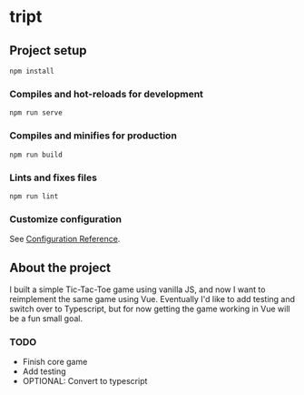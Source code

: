 # tript

## Project setup
```
npm install
```

### Compiles and hot-reloads for development
```
npm run serve
```

### Compiles and minifies for production
```
npm run build
```

### Lints and fixes files
```
npm run lint
```

### Customize configuration
See [Configuration Reference](https://cli.vuejs.org/config/).

## About the project
I built a simple Tic-Tac-Toe game using vanilla JS, and now I want to reimplement
the same game using Vue. Eventually I'd like to add testing and switch over to 
Typescript, but for now getting the game working in Vue will be a fun small goal.

### TODO
- Finish core game
- Add testing
- OPTIONAL: Convert to typescript
